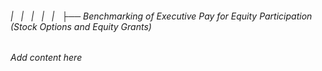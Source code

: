 ###### |   |   |   |   |   ├── Benchmarking of Executive Pay for Equity Participation (Stock Options and Equity Grants)

*Add content here*